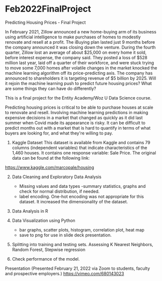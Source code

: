 # Feb2022FinalProject
Predicting Housing Prices - Final Project

In February 2021, Zillow announced a new home-buying arm of its business using artificial intelligence to make purchases of homes to modestly renovate and resell at a profit. The iBuying plan lasted just 9 months before the company announced it was closing down the venture. During the fourth quarter, Zillow lost an average of about $25,000 on every home it sold, before interest expense, the company said. They posted a loss of $528 million last year, laid off a quarter of their workforce, and were stuck trying to move some 7,000 homes after volatile changes in the market knocked the machine learning algorithm off its price-predicting axis.
 The company has announced to shareholders it is targeting revenue of $5 billion by 2025. Will it rejoin the machine learning push to predict future housing prices? What are some things they can have do differently? 

This is a final project for the Entity Academy/Woz U Data Science course. 

Predicting housing prices is critical to be able to purchase houses at scale to renovate and resell. Involving machine learning predictions in making expensive decisions in a market that changed as quickly as it did last summer when Covid made its appearance is risky. It can be difficult to predict months out with a market that is hard to quantify in terms of what buyers are looking for, and what they're willing to pay. 

1. Kaggle Dataset 
This dataset is available from Kaggle and contains 79 columns (independent variables) that indicate characteristics of the 1,460 houses. It contains one response variable: Sale Price. 
The original data can be found at the following link: 

https://www.kaggle.com/marcopale/housing


2. Data Cleaning and Exploratory Data Analysis
    - Missing values and data types
    -summary statistics, graphs and check for normal distribution, if needed.
    - label encoding. One-hot encoding was not appropriate for this dataset. It increased the dimensionality of the dataset. 
3. Data Analysis in R

4. Data Visualization using Python
    - bar graphs, scatter plots, histogram, correlation plot, heat map
    - save to png for use in slide deck presentation.


5. Splitting into training and testing sets. Assessing K Nearest Neighbors, Random Forest, Stepwise regression

6. Check performance of the model. 

Presentation
(Presented February 21, 2022 via Zoom to students, faculty and prospective employers.)
https://vimeo.com/680143023
